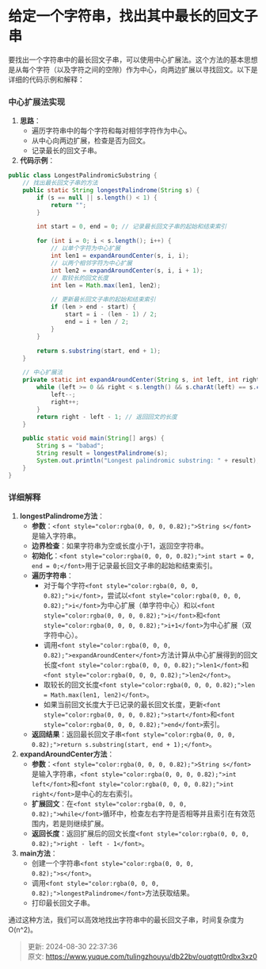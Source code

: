 # 给定一个字符串，找出其中最长的回文子串

<font style="color:rgba(0, 0, 0, 0.82);">要找出一个字符串中的最长回文子串，可以使用中心扩展法。这个方法的基本思想是从每个字符（以及字符之间的空隙）作为中心，向两边扩展以寻找回文。以下是详细的代码示例和解释：</font>

### <font style="color:rgba(0, 0, 0, 0.82);">中心扩展法实现</font>
1. **<font style="color:rgba(0, 0, 0, 0.82);">思路</font>**<font style="color:rgba(0, 0, 0, 0.82);">：</font>
    - <font style="color:rgba(0, 0, 0, 0.82);">遍历字符串中的每个字符和每对相邻字符作为中心。</font>
    - <font style="color:rgba(0, 0, 0, 0.82);">从中心向两边扩展，检查是否为回文。</font>
    - <font style="color:rgba(0, 0, 0, 0.82);">记录最长的回文子串。</font>
2. **<font style="color:rgba(0, 0, 0, 0.82);">代码示例</font>**<font style="color:rgba(0, 0, 0, 0.82);">：</font>

```java
public class LongestPalindromicSubstring {  
    // 找出最长回文子串的方法  
    public static String longestPalindrome(String s) {  
        if (s == null || s.length() < 1) {  
            return "";  
        }  

        int start = 0, end = 0; // 记录最长回文子串的起始和结束索引  

        for (int i = 0; i < s.length(); i++) {  
            // 以单个字符为中心扩展  
            int len1 = expandAroundCenter(s, i, i);  
            // 以两个相邻字符为中心扩展  
            int len2 = expandAroundCenter(s, i, i + 1);  
            // 取较长的回文长度  
            int len = Math.max(len1, len2);  

            // 更新最长回文子串的起始和结束索引  
            if (len > end - start) {  
                start = i - (len - 1) / 2;  
                end = i + len / 2;  
            }  
        }  

        return s.substring(start, end + 1);  
    }  

    // 中心扩展法  
    private static int expandAroundCenter(String s, int left, int right) {  
        while (left >= 0 && right < s.length() && s.charAt(left) == s.charAt(right)) {  
            left--;  
            right++;  
        }  
        return right - left - 1; // 返回回文的长度  
    }  

    public static void main(String[] args) {  
        String s = "babad";  
        String result = longestPalindrome(s);  
        System.out.println("Longest palindromic substring: " + result);  
    }  
}
```

### <font style="color:rgba(0, 0, 0, 0.82);">详细解释</font>
1. **<font style="color:rgba(0, 0, 0, 0.82);">longestPalindrome方法</font>**<font style="color:rgba(0, 0, 0, 0.82);">：</font>
    - **<font style="color:rgba(0, 0, 0, 0.82);">参数</font>**<font style="color:rgba(0, 0, 0, 0.82);">：</font>`<font style="color:rgba(0, 0, 0, 0.82);">String s</font>`<font style="color:rgba(0, 0, 0, 0.82);">是输入字符串。</font>
    - **<font style="color:rgba(0, 0, 0, 0.82);">边界检查</font>**<font style="color:rgba(0, 0, 0, 0.82);">：如果字符串为空或长度小于1，返回空字符串。</font>
    - **<font style="color:rgba(0, 0, 0, 0.82);">初始化</font>**<font style="color:rgba(0, 0, 0, 0.82);">：</font>`<font style="color:rgba(0, 0, 0, 0.82);">int start = 0, end = 0;</font>`<font style="color:rgba(0, 0, 0, 0.82);">用于记录最长回文子串的起始和结束索引。</font>
    - **<font style="color:rgba(0, 0, 0, 0.82);">遍历字符串</font>**<font style="color:rgba(0, 0, 0, 0.82);">：</font>
        * <font style="color:rgba(0, 0, 0, 0.82);">对于每个字符</font>`<font style="color:rgba(0, 0, 0, 0.82);">i</font>`<font style="color:rgba(0, 0, 0, 0.82);">，尝试以</font>`<font style="color:rgba(0, 0, 0, 0.82);">i</font>`<font style="color:rgba(0, 0, 0, 0.82);">为中心扩展（单字符中心）和以</font>`<font style="color:rgba(0, 0, 0, 0.82);">i</font>`<font style="color:rgba(0, 0, 0, 0.82);">和</font>`<font style="color:rgba(0, 0, 0, 0.82);">i+1</font>`<font style="color:rgba(0, 0, 0, 0.82);">为中心扩展（双字符中心）。</font>
        * <font style="color:rgba(0, 0, 0, 0.82);">调用</font>`<font style="color:rgba(0, 0, 0, 0.82);">expandAroundCenter</font>`<font style="color:rgba(0, 0, 0, 0.82);">方法计算从中心扩展得到的回文长度</font>`<font style="color:rgba(0, 0, 0, 0.82);">len1</font>`<font style="color:rgba(0, 0, 0, 0.82);">和</font>`<font style="color:rgba(0, 0, 0, 0.82);">len2</font>`<font style="color:rgba(0, 0, 0, 0.82);">。</font>
        * <font style="color:rgba(0, 0, 0, 0.82);">取较长的回文长度</font>`<font style="color:rgba(0, 0, 0, 0.82);">len = Math.max(len1, len2)</font>`<font style="color:rgba(0, 0, 0, 0.82);">。</font>
        * <font style="color:rgba(0, 0, 0, 0.82);">如果当前回文长度大于已记录的最长回文长度，更新</font>`<font style="color:rgba(0, 0, 0, 0.82);">start</font>`<font style="color:rgba(0, 0, 0, 0.82);">和</font>`<font style="color:rgba(0, 0, 0, 0.82);">end</font>`<font style="color:rgba(0, 0, 0, 0.82);">索引。</font>
    - **<font style="color:rgba(0, 0, 0, 0.82);">返回结果</font>**<font style="color:rgba(0, 0, 0, 0.82);">：返回最长回文子串</font>`<font style="color:rgba(0, 0, 0, 0.82);">return s.substring(start, end + 1);</font>`<font style="color:rgba(0, 0, 0, 0.82);">。</font>
2. **<font style="color:rgba(0, 0, 0, 0.82);">expandAroundCenter方法</font>**<font style="color:rgba(0, 0, 0, 0.82);">：</font>
    - **<font style="color:rgba(0, 0, 0, 0.82);">参数</font>**<font style="color:rgba(0, 0, 0, 0.82);">：</font>`<font style="color:rgba(0, 0, 0, 0.82);">String s</font>`<font style="color:rgba(0, 0, 0, 0.82);">是输入字符串，</font>`<font style="color:rgba(0, 0, 0, 0.82);">int left</font>`<font style="color:rgba(0, 0, 0, 0.82);">和</font>`<font style="color:rgba(0, 0, 0, 0.82);">int right</font>`<font style="color:rgba(0, 0, 0, 0.82);">是中心的左右索引。</font>
    - **<font style="color:rgba(0, 0, 0, 0.82);">扩展回文</font>**<font style="color:rgba(0, 0, 0, 0.82);">：在</font>`<font style="color:rgba(0, 0, 0, 0.82);">while</font>`<font style="color:rgba(0, 0, 0, 0.82);">循环中，检查左右字符是否相等并且索引在有效范围内，若是则继续扩展。</font>
    - **<font style="color:rgba(0, 0, 0, 0.82);">返回长度</font>**<font style="color:rgba(0, 0, 0, 0.82);">：返回扩展后的回文长度</font>`<font style="color:rgba(0, 0, 0, 0.82);">right - left - 1</font>`<font style="color:rgba(0, 0, 0, 0.82);">。</font>
3. **<font style="color:rgba(0, 0, 0, 0.82);">main方法</font>**<font style="color:rgba(0, 0, 0, 0.82);">：</font>
    - <font style="color:rgba(0, 0, 0, 0.82);">创建一个字符串</font>`<font style="color:rgba(0, 0, 0, 0.82);">s</font>`<font style="color:rgba(0, 0, 0, 0.82);">。</font>
    - <font style="color:rgba(0, 0, 0, 0.82);">调用</font>`<font style="color:rgba(0, 0, 0, 0.82);">longestPalindrome</font>`<font style="color:rgba(0, 0, 0, 0.82);">方法获取结果。</font>
    - <font style="color:rgba(0, 0, 0, 0.82);">打印最长回文子串。</font>

<font style="color:rgba(0, 0, 0, 0.82);">通过这种方法，我们可以高效地找出字符串中的最长回文子串，时间复杂度为O(n^2)。</font>



> 更新: 2024-08-30 22:37:36  
> 原文: <https://www.yuque.com/tulingzhouyu/db22bv/ouqtgtt0rdbx3xz0>